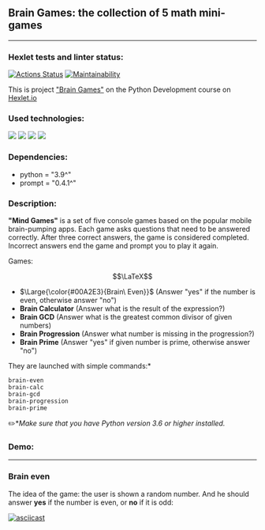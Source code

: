 ## Brain Games: the collection of 5 math mini-games
<hr>

### Hexlet tests and linter status:
[![Actions Status](https://github.com/MirDima/python-project-49/workflows/hexlet-check/badge.svg)](https://github.com/MirDima/python-project-49/actions)
[![Maintainability](https://api.codeclimate.com/v1/badges/bec2e7bde587b5f87eb8/maintainability)](https://codeclimate.com/github/MirDima/python-project-49/maintainability)

This is project ["Brain Games"](https://ru.hexlet.io/programs/python/projects/49) on the Python Development course on [Hexlet.io](https://ru.hexlet.io/programs/python)

### Used technologies:
![](https://img.shields.io/badge/language-python-blue)
![](https://img.shields.io/badge/lybrary-prompt-brightgreen)
![](https://img.shields.io/badge/lybrary-random-orange)
![](https://img.shields.io/badge/lybrary-math-ff67b4)

### Dependencies:

* python = "3.9^"
* prompt = "0.4.1^"

### Description:

**"Mind Games"** is a set of five console games based on the popular mobile brain-pumping apps. Each game asks questions that need to be answered correctly. After three correct answers, the game is considered completed. Incorrect answers end the game and prompt you to play it again. 

Games:

$$\LaTeX$$

* $\Large{\color{#00A2E3}{Brain\ Even}}$ (Answer "yes" if the number is even, otherwise answer "no")
* __<g>Brain Calculator__ (Answer what is the result of the expression?)
* __Brain GCD__ (Answer what is the greatest common divisor of given numbers)
* __Brain Progression__ (Answer what number is missing in the progression?)
* __Brain Prime__ (Answer "yes" if given number is prime, otherwise answer "no")

They are launched with simple commands:*
```commandline
brain-even
brain-calc
brain-gcd
brain-progression
brain-prime
```
:pencil2:*_Make sure that you have Python version 3.6 or higher installed._

### Demo:
<hr>

### Brain even
The idea of the game: the user is shown a random number. 
And he should answer **yes** if the number is even, or **no** if it is odd:

[![asciicast](https://asciinema.org/a/563273.svg)](https://asciinema.org/a/563273)



